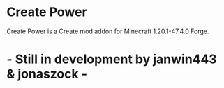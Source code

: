 # Create Power
Create Power is a Create mod addon for Minecraft 1.20.1-47.4.0 Forge. 
# - Still in development by janwin443 & jonaszock -